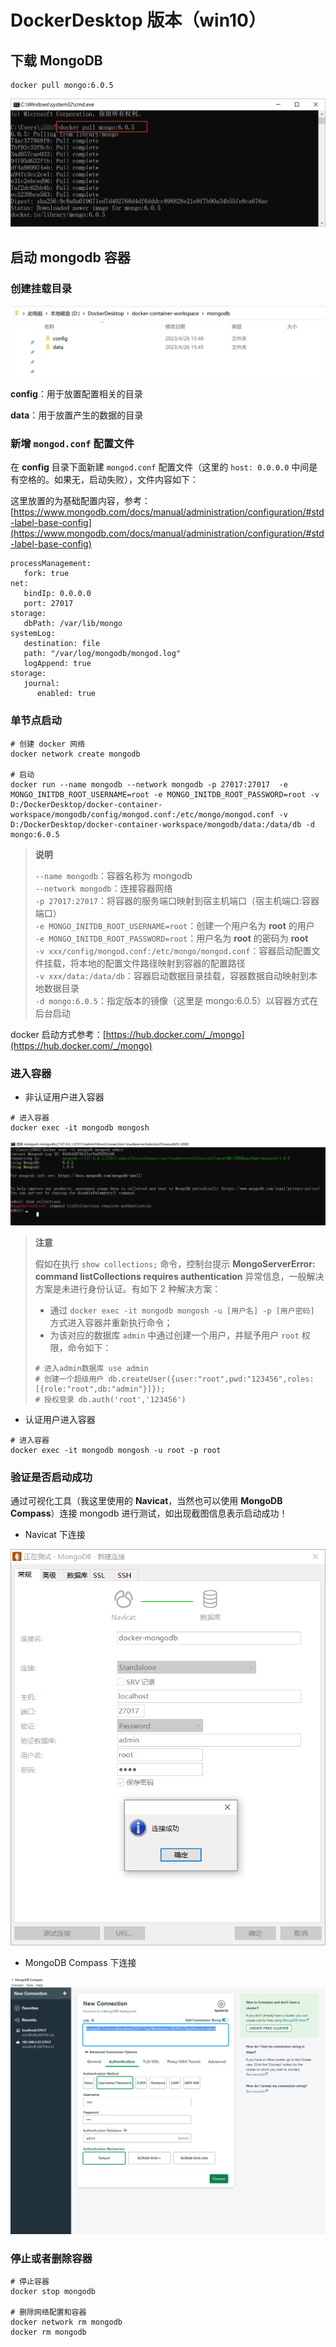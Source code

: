 # DockerDesktop 版本（win10）

## 下载 MongoDB

```shell
docker pull mongo:6.0.5
```

![win10下的docker拉取mongodb镜像](./assets/win10下的docker拉取mongodb镜像.png)

## 启动 mongodb 容器

### 创建挂载目录

![创建docker挂载目录](./assets/创建docker挂载目录.png)

**config**：用于放置配置相关的目录

**data**：用于放置产生的数据的目录

### 新增 `mongod.conf` 配置文件

在 **config** 目录下面新建 `mongod.conf` 配置文件（这里的 `host: 0.0.0.0` 中间是有空格的。如果无，启动失败），文件内容如下：

这里放置的为基础配置内容，参考：[https://www.mongodb.com/docs/manual/administration/configuration/#std-label-base-config](https://www.mongodb.com/docs/manual/administration/configuration/#std-label-base-config)

```text
processManagement:
   fork: true
net:
   bindIp: 0.0.0.0
   port: 27017
storage:
   dbPath: /var/lib/mongo
systemLog:
   destination: file
   path: "/var/log/mongodb/mongod.log"
   logAppend: true
storage:
   journal:
      enabled: true
```

### 单节点启动

```shell
# 创建 docker 网络
docker network create mongodb

# 启动
docker run --name mongodb --network mongodb -p 27017:27017  -e MONGO_INITDB_ROOT_USERNAME=root -e MONGO_INITDB_ROOT_PASSWORD=root -v D:/DockerDesktop/docker-container-workspace/mongodb/config/mongod.conf:/etc/mongo/mongod.conf -v D:/DockerDesktop/docker-container-workspace/mongodb/data:/data/db -d mongo:6.0.5
```

> **说明**
>
> `--name mongodb`：容器名称为 mongodb </br>
> `--network mongodb`：连接容器网络 </br>
> `-p 27017:27017`：将容器的服务端口映射到宿主机端口（宿主机端口:容器端口）</br>
> `-e MONGO_INITDB_ROOT_USERNAME=root`：创建一个用户名为 **root** 的用户 </br>
> `-e MONGO_INITDB_ROOT_PASSWORD=root`：用户名为 **root** 的密码为 **root** </br>
> `-v xxx/config/mongod.conf:/etc/mongo/mongod.conf`：容器启动配置文件挂载，将本地的配置文件路径映射到容器的配置路径 </br>
> `-v xxx/data:/data/db`：容器启动数据目录挂载，容器数据自动映射到本地数据目录 </br>
> `-d mongo:6.0.5`：指定版本的镜像（这里是 mongo:6.0.5）以容器方式在后台启动 </br>


docker 启动方式参考：[https://hub.docker.com/_/mongo](https://hub.docker.com/_/mongo)

### 进入容器

- 非认证用户进入容器

```shell
# 进入容器
docker exec -it mongodb mongosh
```

![进入mongodb容器](./assets/进入mongodb容器.png)

> **注意**
> 
> 假如在执行 `show collections;` 命令，控制台提示 **MongoServerError: command listCollections requires authentication** 异常信息，一般解决方案是未进行身份认证。有如下 2 种解决方案：
> 
> - 通过 `docker exec -it mongodb mongosh -u [用户名] -p [用户密码]` 方式进入容器并重新执行命令；
> - 为该对应的数据库 `admin` 中通过创建一个用户，并赋予用户 `root` 权限，命令如下：
> ```shell
> # 进入admin数据库 use admin 
> # 创建一个超级用户 db.createUser({user:"root",pwd:"123456",roles:[{role:"root",db:"admin"}]});
> # 授权登录 db.auth('root','123456')
> ```

- 认证用户进入容器

```shell
# 进入容器
docker exec -it mongodb mongosh -u root -p root
```

### 验证是否启动成功

通过可视化工具（我这里使用的 **Navicat**，当然也可以使用 **MongoDB Compass**）连接 mongodb 进行测试，如出现截图信息表示启动成功！

- Navicat 下连接

![Navicat下验证mongodb启动是否成功](./assets/Navicat下验证mongodb启动是否成功.png)

- MongoDB Compass 下连接

![MongoDBCompass下验证mongodb启动是否成功](./assets/MongoDBCompass下验证mongodb启动是否成功.png)

### 停止或者删除容器

```shell
# 停止容器
docker stop mongodb

# 删除网络配置和容器
docker network rm mongodb
docker rm mongodb
```
